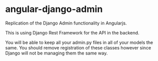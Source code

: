angular-django-admin
====================

Replication of the Django Admin functionality in Angularjs.

This is using Django Rest Framework for the API in the backend. 

You will be able to keep all your admin.py files in all of your models
the same. You should remove registration of these classes however since 
Django will not be managing them the same way.


